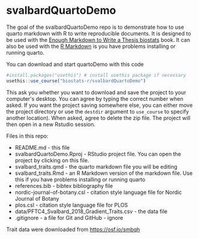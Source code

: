 # svalbardQuartoDemo

<!-- badges: start -->

<!-- badges: end -->

The goal of the svalbardQuartoDemo repo is to demonstrate how to use quarto markdown with R to write reproducible documents.
It is designed to be used with the [Enough Markdown to Write a Thesis biostats](https://biostats-r.github.io/biostats/quarto/index.html) book.
It can also be used with the [R Markdown](https://biostats-r.github.io/biostats/rmarkdown/index.html) is you have problems installing or running quarto.

You can download and start quartoDemo with this code

``` r
#install.packages("usethis") # install usethis package if necessary
usethis::use_course("biostats-r/svalbardQuartoDemo")
```

This ask you whether you want to download and save the project to your computer's desktop. 
You can agree by typing the correct number when asked. If you want the project saving somewhere else, you can either move the project directory or use the `destdir` argument to `use_course` to specify another location). 
When asked, agree to delete the zip file. 
The project will then open in a new Rstudio session.

Files in this repo:

-   README.md - this file
-   svalbardQuartoDemo.Rproj - RStudio project file. You can open the project by clicking on this file.
-   svalbard_traits.qmd - the quarto markdown file you will be editing
-   svalbard_traits.Rmd - an R Markdown version of the markdown file.  Use this if you have problems installing or running quarto
-   references.bib - bibtex bibliography file
-   nordic-journal-of-botany.csl - citation style language file for Nordic Journal of Botany
-   plos.csl - citation style language file for PLOS
-   data/PFTC4_Svalbard_2018_Gradient_Traits.csv - the data file
-   .gitignore - a file for Git and GitHub - ignore

Trait data were downloaded from <https://osf.io/smbqh>
